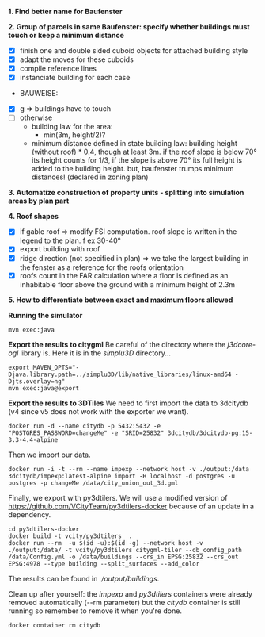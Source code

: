 **1. Find better name for Baufenster**

**2. Group of parcels in same Baufenster: specify whether buildings must touch or keep a minimum distance**
- [x] finish one and double sided cuboid objects for attached building style
- [x] adapt the moves for these cuboids
- [x] compile reference lines
- [x] instanciate building for each case
- BAUWEISE: 
- [x] g => buildings have to touch
- [ ] otherwise
    - building law for the area:
        - min(3m, height/2)? 
    - minimum distance defined in state building law: building height (without roof) * 0.4, though at least 3m. if the roof slope is below 70° its height counts for 1/3, if the slope is above 70° its full height is added to the building height. but, baufenster trumps minimum distances! (declared in zoning plan)

**3. Automatize construction of property units - splitting into simulation areas by plan part**

**4. Roof shapes**

- [x] if gable roof => modify FSI computation. roof slope is written in the legend to the plan. f ex 30-40°
- [x] export building with roof
- [x] ridge direction (not specified in plan) => we take the largest building in the fenster as a reference for the roofs orientation
- [x] roofs count in the FAR calculation where a floor is defined as an inhabitable floor above the ground with a minimum height of 2.3m

**5. How to differentiate between exact and maximum floors allowed**

**Running the simulator**
```shell
mvn exec:java
```

**Export the results to citygml**
Be careful of the directory where the *j3dcore-ogl* library is. Here it is in the *simplu3D* directory...
```shell
export MAVEN_OPTS="-Djava.library.path=../simplu3D/lib/native_libraries/linux-amd64 -Djts.overlay=ng"
mvn exec:java@export
```

**Export the results to 3DTiles**
We need to first import the data to 3dcitydb (v4 since v5 does not work with the exporter we want).
```shell
docker run -d --name citydb -p 5432:5432 -e "POSTGRES_PASSWORD=changeMe" -e "SRID=25832" 3dcitydb/3dcitydb-pg:15-3.3-4.4-alpine
```
Then we import our data.
```shell
docker run -i -t --rm --name impexp --network host -v ./output:/data 3dcitydb/impexp:latest-alpine import -H localhost -d postgres -u postgres -p changeMe /data/city_union_out_3d.gml
```
Finally, we export with py3dtilers.
We will use a modified version of https://github.com/VCityTeam/py3dtilers-docker because of an update in a dependency.
```shell
cd py3dtilers-docker
docker build -t vcity/py3dtilers  .
docker run --rm  -u $(id -u):$(id -g) --network host -v ./output:/data/ -t vcity/py3dtilers citygml-tiler --db_config_path /data/Config.yml -o /data/buildings --crs_in EPSG:25832 --crs_out EPSG:4978 --type building --split_surfaces --add_color
```
The results can be found in *./output/buildings*.

Clean up after yourself: the *impexp* and *py3dtilers* containers were already removed automatically (--rm parameter) but the *citydb* container is still running so remember to remove it when you're done.
```shell
docker container rm citydb
```
